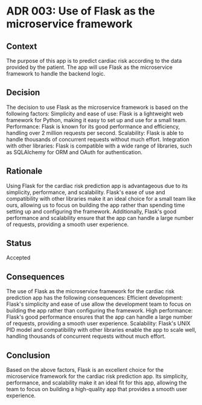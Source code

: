 # ADR 003: Use of Flask as the microservice framework
## Context
The purpose of this app is to predict cardiac risk according to the data provided by the patient. The app will use Flask as the microservice framework to handle the backend logic.
## Decision
The decision to use Flask as the microservice framework is based on the following factors:
Simplicity and ease of use: Flask is a lightweight web framework for Python, making it easy to set up and use for a small team.
Performance: Flask is known for its good performance and efficiency, handling over 2 million requests per second.
Scalability: Flask is able to handle thousands of concurrent requests without much effort.
Integration with other libraries: Flask is compatible with a wide range of libraries, such as SQLAlchemy for ORM and OAuth for authentication.
## Rationale
Using Flask for the cardiac risk prediction app is advantageous due to its simplicity, performance, and scalability. Flask's ease of use and compatibility with other libraries make it an ideal choice for a small team like ours, allowing us to focus on building the app rather than spending time setting up and configuring the framework. Additionally, Flask's good performance and scalability ensure that the app can handle a large number of requests, providing a smooth user experience.
## Status
Accepted
## Consequences
The use of Flask as the microservice framework for the cardiac risk prediction app has the following consequences:
Efficient development: Flask's simplicity and ease of use allow the development team to focus on building the app rather than configuring the framework.
High performance: Flask's good performance ensures that the app can handle a large number of requests, providing a smooth user experience.
Scalability: Flask's UNIX PID model and compatibility with other libraries enable the app to scale well, handling thousands of concurrent requests without much effort.
## Conclusion
Based on the above factors, Flask is an excellent choice for the microservice framework for the cardiac risk prediction app. Its simplicity, performance, and scalability make it an ideal fit for this app, allowing the team to focus on building a high-quality app that provides a smooth user experience.